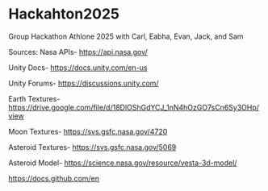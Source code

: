 # Hackahton2025
Group Hackathon Athlone 2025 with Carl, Eabha, Evan, Jack, and Sam

Sources:
Nasa APIs- https://api.nasa.gov/

Unity Docs- https://docs.unity.com/en-us

Unity Forums- https://discussions.unity.com/

Earth Textures- https://drive.google.com/file/d/18DlOShGdYCJ_1nN4hOzGO7sCn6Sy3OHp/view

Moon Textures- https://svs.gsfc.nasa.gov/4720

Asteroid Textures- https://svs.gsfc.nasa.gov/5069

Asteroid Model- https://science.nasa.gov/resource/vesta-3d-model/

https://docs.github.com/en
